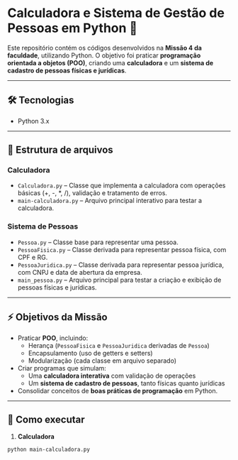 # Calculadora e Sistema de Gestão de Pessoas em Python 🐍

Este repositório contém os códigos desenvolvidos na **Missão 4 da faculdade**, utilizando Python. O objetivo foi praticar **programação orientada a objetos (POO)**, criando uma **calculadora** e um **sistema de cadastro de pessoas físicas e jurídicas**.

---

## 🛠️ Tecnologias

- Python 3.x

---

## 📁 Estrutura de arquivos

### Calculadora
- `Calculadora.py` – Classe que implementa a calculadora com operações básicas (+, -, *, /), validação e tratamento de erros.
- `main-calculadora.py` – Arquivo principal interativo para testar a calculadora.

### Sistema de Pessoas
- `Pessoa.py` – Classe base para representar uma pessoa.
- `PessoaFisica.py` – Classe derivada para representar pessoa física, com CPF e RG.
- `PessoaJuridica.py` – Classe derivada para representar pessoa jurídica, com CNPJ e data de abertura da empresa.
- `main_pessoa.py` – Arquivo principal para testar a criação e exibição de pessoas físicas e jurídicas.

---

## ⚡ Objetivos da Missão

- Praticar **POO**, incluindo:
  - Herança (`PessoaFisica` e `PessoaJuridica` derivadas de `Pessoa`)  
  - Encapsulamento (uso de getters e setters)
  - Modularização (cada classe em arquivo separado)
- Criar programas que simulam:
  - Uma **calculadora interativa** com validação de operações
  - Um **sistema de cadastro de pessoas**, tanto físicas quanto jurídicas
- Consolidar conceitos de **boas práticas de programação** em Python.

---

## 🚀 Como executar

1. **Calculadora**
```bash
python main-calculadora.py

